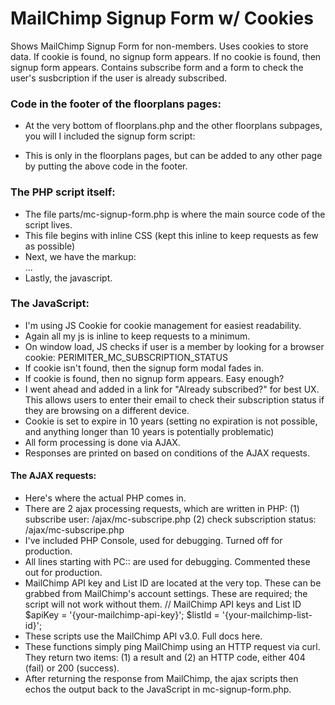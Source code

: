 # MailChimp Signup Form w/ Cookies

Shows MailChimp Signup Form for non-members. Uses cookies to store data. If cookie is found, no signup form appears. If no cookie is found, then signup form appears. Contains subscribe form and a form to check the user's susbcription if the user is already subscribed.

### Code in the footer of the floorplans pages:
- At the very bottom of floorplans.php and the other floorplans subpages, you will I included the signup form script: 
<?php include('parts/mc-signup-form.php'); ?>
- This is only in the floorplans pages, but can be added to any other page by putting the above code in the footer.

### The PHP script itself:
- The file parts/mc-signup-form.php is where the main source code of the script lives.
- This file begins with inline CSS (kept this inline to keep requests as few as possible)
- Next, we have the markup: <div id="mc_embed_signup">...</div>
- Lastly, the javascript.

### The JavaScript:
- I'm using JS Cookie for cookie management for easiest readability. 
- Again all my js is inline to keep requests to a minimum. 
- On window load, JS checks if user is a member by looking for a browser cookie: 
PERIMITER_MC_SUBSCRIPTION_STATUS
- If cookie isn't found, then the signup form modal fades in.
- If cookie is found, then no signup form appears. Easy enough?
- I went ahead and added in a link for "Already subscribed?" for best UX. This allows users to enter their email to check their subscription status if they are browsing on a different device. 
- Cookie is set to expire in 10 years (setting no expiration is not possible, and anything longer than 10 years is potentially problematic)
- All form processing is done via AJAX. 
- Responses are printed on based on conditions of the AJAX requests. 

#### The AJAX requests:
- Here's where the actual PHP comes in.
- There are 2 ajax processing requests, which are written in PHP:
(1) subscribe user:  /ajax/mc-subscripe.php
(2) check subscription status:  /ajax/mc-subscripe.php
- I've included PHP Console, used for debugging. Turned off for production.
- All lines starting with PC:: are used for debugging. Commented these out for production.
- MailChimp API key and List ID are located at the very top. These can be grabbed from MailChimp's account settings. These are required; the script will not work without them. 
// MailChimp API keys and List ID
$apiKey = '{your-mailchimp-api-key}';
$listId = '{your-mailchimp-list-id}';
- These scripts use the MailChimp API v3.0. Full docs here.
- These functions simply ping MailChimp using an HTTP request via curl. They return two items: (1) a result and (2) an HTTP code, either 404 (fail) or 200 (success).
- After returning the response from MailChimp, the ajax scripts then echos the output back to the JavaScript in mc-signup-form.php.
